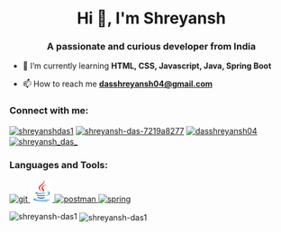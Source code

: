 <h1 align="center">Hi 👋, I'm Shreyansh</h1>
<h3 align="center">A passionate and curious developer from India</h3>


- 🌱 I’m currently learning **HTML, CSS, Javascript, Java, Spring Boot**

- 📫 How to reach me **dasshreyansh04@gmail.com**

<h3 align="left">Connect with me:</h3>
<p align="left">
<a href="https://dev.to/shreyanshdas1" target="blank"><img align="center" src="https://raw.githubusercontent.com/rahuldkjain/github-profile-readme-generator/master/src/images/icons/Social/devto.svg" alt="shreyanshdas1" height="30" width="40" /></a>
<a href="https://linkedin.com/in/shreyansh-das-7219a8277" target="blank"><img align="center" src="https://raw.githubusercontent.com/rahuldkjain/github-profile-readme-generator/master/src/images/icons/Social/linked-in-alt.svg" alt="shreyansh-das-7219a8277" height="30" width="40" /></a>
<a href="https://www.hackerrank.com/dasshreyansh04" target="blank"><img align="center" src="https://raw.githubusercontent.com/rahuldkjain/github-profile-readme-generator/master/src/images/icons/Social/hackerrank.svg" alt="dasshreyansh04" height="30" width="40" /></a>
<a href="https://www.leetcode.com/shreyansh_das_" target="blank"><img align="center" src="https://raw.githubusercontent.com/rahuldkjain/github-profile-readme-generator/master/src/images/icons/Social/leet-code.svg" alt="shreyansh_das_" height="30" width="40" /></a>
</p>

<h3 align="left">Languages and Tools:</h3>
<p align="left">  </a> <a href="https://git-scm.com/" target="_blank" rel="noreferrer"> <img src="https://www.vectorlogo.zone/logos/git-scm/git-scm-icon.svg" alt="git" width="40" height="40"/> </a> <a href="https://www.java.com" target="_blank" rel="noreferrer"> <img src="https://raw.githubusercontent.com/devicons/devicon/master/icons/java/java-original.svg" alt="java" width="40" height="40"/> </a>  <a href="https://postman.com" target="_blank" rel="noreferrer"> <img src="https://www.vectorlogo.zone/logos/getpostman/getpostman-icon.svg" alt="postman" width="40" height="40"/> </a> <a href="https://spring.io/" target="_blank" rel="noreferrer"> <img src="https://www.vectorlogo.zone/logos/springio/springio-icon.svg" alt="spring" width="40" height="40"/> </a> </p>

<p><img align="left" src="https://github-readme-stats.vercel.app/api/top-langs?username=shreyansh-das1&show_icons=true&locale=en&layout=compact" alt="shreyansh-das1" /></p>

<p>&nbsp;<img align="center" src="https://github-readme-stats.vercel.app/api?username=shreyansh-das1&show_icons=true&locale=en" alt="shreyansh-das1" /></p>

